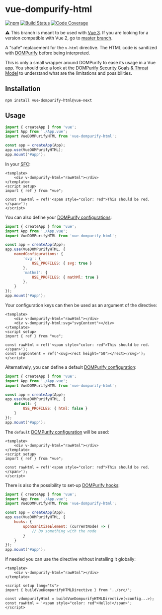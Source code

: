 # vue-dompurify-html

[![npm](https://img.shields.io/npm/v/vue-dompurify-html)](https://www.npmjs.com/package/vue-dompurify-html)
[![Build Status](https://travis-ci.com/LeSuisse/vue-dompurify-html.svg?branch=master)](https://travis-ci.com/LeSuisse/vue-dompurify-html)
[![Code Coverage](https://codecov.io/gh/LeSuisse/vue-dompurify-html/branch/master/graph/badge.svg)](https://codecov.io/gh/LeSuisse/vue-dompurify-html)

⚠️ This branch is meant to be used with [Vue 3](https://github.com/vuejs/vue-next). If you are looking for a version compatible with Vue 2,
go to [master branch](https://github.com/LeSuisse/vue-dompurify-html/tree/master).

A "safe" replacement for the `v-html` directive. The HTML code is
sanitized with [DOMPurify](https://github.com/cure53/DOMPurify) before being interpreted.

This is only a small wrapper around DOMPurify to ease its usage in a Vue app.
You should take a look at the 
[DOMPurify Security Goals & Threat Model](https://github.com/cure53/DOMPurify/wiki/Security-Goals-&-Threat-Model)
to understand what are the limitations and possibilities.

## Installation

```
npm install vue-dompurify-html@vue-next
```

## Usage

```js
import { createApp } from 'vue';
import App from './App.vue';
import VueDOMPurifyHTML from 'vue-dompurify-html';

const app = createApp(App);
app.use(VueDOMPurifyHTML);
app.mount('#app');
```

In your <abbr title="Single File Component">SFC</abbr>:
```vue
<template>
    <div v-dompurify-html="rawHtml"></div>
</template>
<script setup>
import { ref } from "vue";

const rawHtml = ref('<span style="color: red">This should be red.</span>');
</script>
```


You can also define your [DOMPurify configurations](https://github.com/cure53/DOMPurify#can-i-configure-dompurify):
```js
import { createApp } from 'vue';
import App from './App.vue';
import VueDOMPurifyHTML from 'vue-dompurify-html';

const app = createApp(App);
app.use(VueDOMPurifyHTML, {
    namedConfigurations: {
        'svg': {
            USE_PROFILES: { svg: true }
        },
        'mathml': {
            USE_PROFILES: { mathMl: true }
        },
    }
});
app.mount('#app');
```

Your configuration keys can then be used as an argument of the directive:
```vue
<template>
    <div v-dompurify-html="rawHtml"></div>
    <div v-dompurify-html:svg="svgContent"></div>
</template>
<script setup>
import { ref } from "vue";

const rawHtml = ref('<span style="color: red">This should be red.</span>');
const svgContent = ref('<svg><rect height="50"></rect></svg>');
</script>
```

Alternatively, you can define a default [DOMPurify configuration](https://github.com/cure53/DOMPurify#can-i-configure-dompurify):
```js
import { createApp } from 'vue';
import App from './App.vue';
import VueDOMPurifyHTML from 'vue-dompurify-html';

const app = createApp(App);
app.use(VueDOMPurifyHTML, {
    default: {
        USE_PROFILES: { html: false }
    }
});
app.mount('#app');
```

The `default` [DOMPurify configuration](https://github.com/cure53/DOMPurify#can-i-configure-dompurify) will be used:
```vue
<template>
    <div v-dompurify-html="rawHtml"></div>
</template>
<script setup>
import { ref } from "vue";

const rawHtml = ref('<span style="color: red">This should be red.</span>');
</script>
```

There is also the possibility to set-up [DOMPurify hooks](https://github.com/cure53/DOMPurify#hooks):
```js
import { createApp } from 'vue';
import App from './App.vue';
import VueDOMPurifyHTML from 'vue-dompurify-html';

const app = createApp(App);
app.use(VueDOMPurifyHTML, {
    hooks: {
        uponSanitizeElement: (currentNode) => {
            // Do something with the node
        }
    }
});
app.mount('#app');
```

If needed you can use the directive without installing it globally:

```vue
<template>
    <div v-dompurify-html="rawHtml"></div>
</template>

<script setup lang="ts">
import { buildVueDompurifyHTMLDirective } from '../src/';

const vdompurifyHtml = buildVueDompurifyHTMLDirective(<config...>);
const rawHtml = '<span style="color: red">Hello!</span>';
</script>
```
